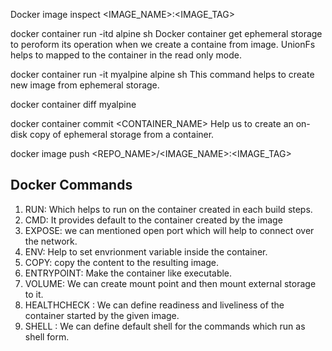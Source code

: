 Docker image inspect <IMAGE_NAME>:<IMAGE_TAG>


docker container run -itd alpine sh
Docker container get ephemeral storage to peroform its operation when we create a containe from image. UnionFs helps to mapped to the container in the read only mode.

docker container run -it myalpine alpine sh
This command helps to create new image from ephemeral storage.

docker container diff myalpine

docker container commit <CONTAINER_NAME>
Help us to create an on-disk copy of ephemeral storage from a container.

docker image push <REPO_NAME>/<IMAGE_NAME>:<IMAGE_TAG>


## Docker Commands

1) RUN: Which helps to run on the container created in each build steps.
2) CMD: It provides default to the container created by the image
3) EXPOSE: we can mentioned open port which will help to connect over the network.
4) ENV: Help to set envrionment variable inside the container.
5) COPY: copy the content to the resulting image.
6) ENTRYPOINT: Make the container like executable. 
7) VOLUME: We can create mount point and then mount external storage to it.
8) HEALTHCHECK : We can define readiness and liveliness of the container started by the given image.
9) SHELL : We can define default shell for the commands which run as shell form.
